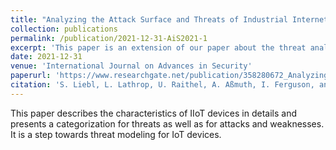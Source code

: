 ```yaml
---
title: "Analyzing the Attack Surface and Threats of Industrial Internet of Things Devices"
collection: publications
permalink: /publication/2021-12-31-AiS2021-1
excerpt: 'This paper is an extension of our paper about the threat analysis for industrial IoT devices. It contains more details about device components and assets as well as a categorization for threats and attacks and weaknesses.'
date: 2021-12-31
venue: 'International Journal on Advances in Security'
paperurl: 'https://www.researchgate.net/publication/358280672_Analyzing_the_Attack_Surface_and_Threats_of_Industrial_Internet_of_Things_Devices'
citation: 'S. Liebl, L. Lathrop, U. Raithel, A. Aßmuth, I. Ferguson, and M. Söllner, “Analyzing the Attack Surface and Threats of Industrial Internet of Things Devices,” International Journal on Advances in Security, vol. 14, no. 1 &amp; 2, pp. 59–70, 2021.'
---
```

This paper describes the characteristics of IIoT devices in details and presents a categorization for threats as well as for attacks and weaknesses. It is a step towards threat modeling for IoT devices. 
